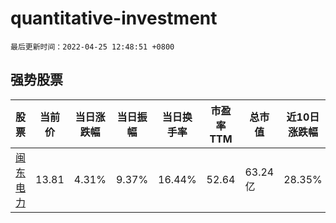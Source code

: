 # quantitative-investment

`最后更新时间：2022-04-25 12:48:51 +0800`

## 强势股票

|股票|当前价|当日涨跌幅|当日振幅|当日换手率|市盈率TTM|总市值|近10日涨跌幅|
|----|----|----|----|----|----|----|----|
|[闽东电力](https://xueqiu.com/S/SZ000993)|13.81|4.31%|9.37%|16.44%|52.64|63.24亿|28.35%|
